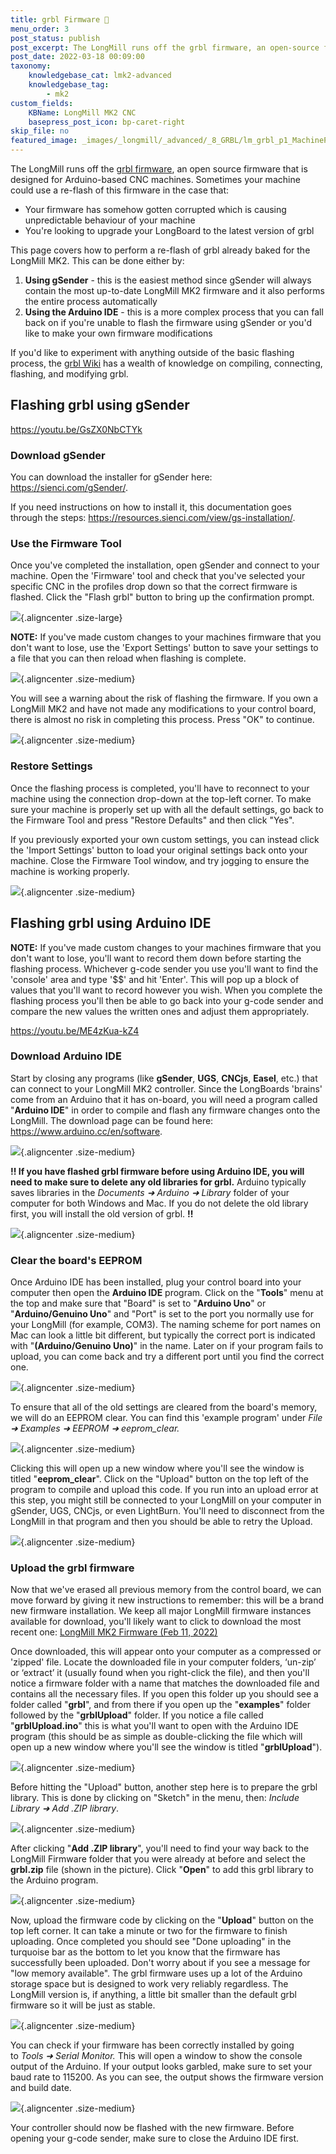 ```yaml
---
title: grbl Firmware 🤖
menu_order: 3
post_status: publish
post_excerpt: The LongMill runs off the grbl firmware, an open-source firmware that is designed for Arduino-based CNC machines. You can reflash by using gSender or UGS.
post_date: 2022-03-18 00:09:00
taxonomy:
    knowledgebase_cat: lmk2-advanced
    knowledgebase_tag:
        - mk2
custom_fields:
    KBName: LongMill MK2 CNC
    basepress_post_icon: bp-caret-right
skip_file: no
featured_image: _images/_longmill/_advanced/_8_GRBL/lm_grbl_p1_MachinePreset.png
---
```


The LongMill runs off the <a href="https://github.com/gnea/grbl/releases" target="_blank" rel="noopener noreferrer">grbl firmware</a>, an open source firmware that is designed for Arduino-based CNC machines. Sometimes your machine could use a re-flash of this firmware in the case that:

- Your firmware has somehow gotten corrupted which is causing unpredictable behaviour of your machine
- You're looking to upgrade your LongBoard to the latest version of grbl

This page covers how to perform a re-flash of grbl already baked for the LongMill MK2. This can be done either by:

1. **Using gSender** - this is the easiest method since gSender will always contain the most up-to-date LongMill MK2 firmware and it also performs the entire process automatically
1. **Using the Arduino IDE** - this is a more complex process that you can fall back on if you're unable to flash the firmware using gSender or you'd like to make your own firmware modifications

If you'd like to experiment with anything outside of the basic flashing process, the <a href="https://github.com/gnea/grbl/wiki" target="_blank" rel="noopener noreferrer">grbl Wiki</a> has a wealth of knowledge on compiling, connecting, flashing, and modifying grbl.

## Flashing grbl using gSender

https://youtu.be/GsZX0NbCTYk

### Download gSender

You can download the installer for gSender here: <a href="https://sienci.com/gSender/" target="_blank" rel="noopener">https://sienci.com/gSender/</a>.

If you need instructions on how to install it, this documentation goes through the steps: <a href="https://resources.sienci.com/view/gs-installation/" target="_blank" rel="noopener">https://resources.sienci.com/view/gs-installation/</a>.

### Use the Firmware Tool

Once you've completed the installation, open gSender and connect to your machine. Open the 'Firmware' tool and check that you've selected your specific CNC in the profiles drop down so that the correct firmware is flashed. Click the "Flash grbl" button to bring up the confirmation prompt.

![](/_images/_lmmk2/_advanced/lmk2_grblfirmware_gSender-Machine-profiles.jpg){.aligncenter .size-large}

**NOTE:** If you've made custom changes to your machines firmware that you don't want to lose, use the 'Export Settings' button to save your settings to a file that you can then reload when flashing is complete.

![](/_images/_lmmk2/_advanced/lmk2_grblfirmware_gsender-export-prompt.jpg){.aligncenter .size-medium}

You will see a warning about the risk of flashing the firmware. If you own a LongMill MK2 and have not made any modifications to your control board, there is almost no risk in completing this process. Press "OK" to continue.

![](/_images/_lmmk2/_advanced/lmk2_grblfirmware_gSender-flashing-prompt.jpg){.aligncenter .size-medium}

### Restore Settings

Once the flashing process is completed, you'll have to reconnect to your machine using the connection drop-down at the top-left corner. To make sure your machine is properly set up with all the default settings, go back to the Firmware Tool and press "Restore Defaults" and then click "Yes".

If you previously exported your own custom settings, you can instead click the 'Import Settings' button to load your original settings back onto your machine. Close the Firmware Tool window, and try jogging to ensure the machine is working properly.

![](/_images/_lmmk2/_advanced/lmk2_grblfirmware_gsender_restore.jpg){.aligncenter .size-medium}

## Flashing grbl using Arduino IDE

**NOTE:** If you've made custom changes to your machines firmware that you don't want to lose, you'll want to record them down before starting the flashing process. Whichever g-code sender you use you'll want to find the 'console' area and type '$$' and hit 'Enter'. This will pop up a block of values that you'll want to record however you wish. When you complete the flashing process you'll then be able to go back into your g-code sender and compare the new values the written ones and adjust them appropriately.

https://youtu.be/ME4zKua-kZ4

### Download Arduino IDE

Start by closing any programs (like **gSender**, **UGS**, **CNCjs**, **Easel**, etc.) that can connect to your LongMill MK2 controller. Since the LongBoards 'brains' come from an Arduino that it has on-board, you will need a program called "**Arduino IDE**" in order to compile and flash any firmware changes onto the LongMill. The download page can be found here: <a href="https://www.arduino.cc/en/software" target="_blank" rel="noopener noreferrer">https://www.arduino.cc/en/software</a>.

![](/_images/_longmill/_advanced/_8_GRBL/lm_grbl_p4_arduinoIDE.png){.aligncenter .size-medium}

**!! If you have flashed grbl firmware before using Arduino IDE, you will need to make sure to delete any old libraries for grbl.** Arduino typically saves libraries in the *Documents ➜ Arduino ➜ Library* folder of your computer for both Windows and Mac. If you do not delete the old library first, you will install the old version of grbl. **!!**

![](/_images/_longmill/_advanced/_8_GRBL/lm_grbl_p5_arduinoLib.png){.aligncenter .size-medium}

### Clear the board's EEPROM

Once Arduino IDE has been installed, plug your control board into your computer then open the **Arduino IDE** program. Click on the "**Tools**" menu at the top and make sure that "Board" is set to "**Arduino Uno**" or "**Arduino/Genuino Uno**" and "Port" is set to the port you normally use for your LongMill (for example, COM3). The naming scheme for port names on Mac can look a little bit different, but typically the correct port is indicated with "**(Arduino/Genuino Uno)**" in the name. Later on if your program fails to upload, you can come back and try a different port until you find the correct one.

![](/_images/_longmill/_advanced/_8_GRBL/lm_grbl_p6_arduinoSetPort.png){.aligncenter .size-medium}

To ensure that all of the old settings are cleared from the board's memory, we will do an EEPROM clear. You can find this 'example program' under *File ➜ Examples ➜ EEPROM ➜ eeprom_clear.*

![](/_images/_longmill/_advanced/_8_GRBL/lm_grbl_p7_EEPROMClear.png){.aligncenter .size-medium}

Clicking this will open up a new window where you'll see the window is titled "**eeprom_clear**". Click on the "Upload" button on the top left of the program to compile and upload this code. If you run into an upload error at this step, you might still be connected to your LongMill on your computer in gSender, UGS, CNCjs, or even LightBurn. You'll need to disconnect from the LongMill in that program and then you should be able to retry the Upload.

![](/_images/_longmill/_advanced/_8_GRBL/lm_grbl_p8_Upload.png){.aligncenter .size-medium}

### Upload the grbl firmware

Now that we've erased all previous memory from the control board, we can move forward by giving it new instructions to remember: this will be a brand new firmware installation. We keep all major LongMill firmware instances available for download, you'll likely want to click to download the most recent one: <a href="https://resources.sienci.com/wp-content/uploads/2022/03/grbl-LongMill-MK2-Firmware-Feb-11-2022.zip">LongMill MK2 Firmware (Feb 11, 2022)</a>

Once downloaded, this will appear onto your computer as a compressed or 'zipped' file. Locate the downloaded file in your computer folders, ‘un-zip’ or ‘extract’ it (usually found when you right-click the file), and then you'll notice a firmware folder with a name that matches the downloaded file and contains all the necessary files. If you open this folder up you should see a folder called "**grbl**", and from there if you open up the "**examples**" folder followed by the "**grblUpload**" folder. If you notice a file called "**grblUpload.ino**" this is what you'll want to open with the Arduino IDE program (this should be as simple as double-clicking the file which will open up a new window where you'll see the window is titled "**grblUpload**").

![](/_images/_longmill/_advanced/_8_GRBL/lm_grbl_p9_grblUpload.png){.aligncenter .size-medium}

Before hitting the "Upload" button, another step here is to prepare the grbl library. This is done by clicking on "Sketch" in the menu, then: *Include Library ➜ Add .ZIP library*.

![](/_images/_longmill/_advanced/_8_GRBL/lm_grbl_p10_AddZipLib.png){.aligncenter .size-medium}

After clicking "**Add .ZIP library**", you'll need to find your way back to the LongMill Firmware folder that you were already at before and select the **grbl.zip** file (shown in the picture). Click "**Open**" to add this grbl library to the Arduino program.

![](/_images/_longmill/_advanced/_8_GRBL/lm_grbl_p11_grblZip.png){.aligncenter .size-medium}

Now, upload the firmware code by clicking on the "**Upload**" button on the top left corner. It can take a minute or two for the firmware to finish uploading. Once completed you should see "Done uploading" in the turquoise bar as the bottom to let you know that the firmware has successfully been uploaded. Don't worry about if you see a message for "low memory available". The grbl firmware uses up a lot of the Arduino storage space but is designed to work very reliably regardless. The LongMill version is, if anything, a little bit smaller than the default grbl firmware so it will be just as stable.

![](/_images/_longmill/_advanced/_8_GRBL/lm_grbl_p12_grblDone.png){.aligncenter .size-medium}

You can check if your firmware has been correctly installed by going to *Tools ➜ Serial Monitor.* This will open a window to show the console output of the Arduino. If your output looks garbled, make sure to set your baud rate to 115200. As you can see, the output shows the firmware version and build date.

![](/_images/_longmill/_advanced/_8_GRBL/lm_grbl_p13_arduinoConfirm.png){.aligncenter .size-medium}

Your controller should now be flashed with the new firmware. Before opening your g-code sender, make sure to close the Arduino IDE first.

